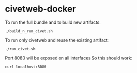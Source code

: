 # civetweb-docker

To run the full bundle and to build new artifacts:
```
./build_n_run_civet.sh
```
To run only civetweb and reuse the existing artifact:
```
./run_civet.sh
```

Port 8080 will be exposed on all interfaces
So this should work:
```
curl localhost:8080
```